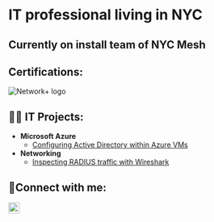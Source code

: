 <h1>IT professional living in NYC</h1>
<h2>Currently on install team of NYC Mesh<h2>
<h2>Certifications:</h2>
<img src="https://i.imgur.com/GQX62LVt.png" alt="Network+ logo"/>

<h2>👨‍💻 IT Projects:</h2>

- <b>Microsoft Azure</b>
  - [Configuring Active Directory within Azure VMs](https://github.com/CaioAR/deploying-azure-active-directory.git)
- <b>Networking</b>
  - [Inspecting RADIUS traffic with Wireshark](https://github.com/CaioAR/inspecting-RADIUS-traffic-with-wireshark)


<h2>🤳Connect with me:</h2>

[<img align="left" alt="Josh | LinkedIn" width="22px" src="https://cdn.jsdelivr.net/npm/simple-icons@v3/icons/linkedin.svg" />][linkedin]

[linkedin]: https://www.linkedin.com/in/caio-araujo-roper-a2bb13202/
